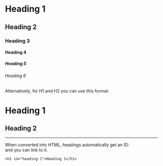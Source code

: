 # Heading 1

## Heading 2

### Heading 3

#### Heading 4

##### Heading 5

###### Heading 6

Alternatively, for H1 and H2 you can use this format:

Heading 1
========

Heading 2
--------

___

When converted into HTML, headings automatically get an ID:  
and you can link to it. 

```
<h1 id="heading-1">Heading 1</h1>
```
